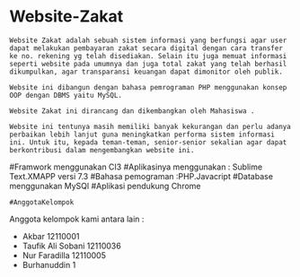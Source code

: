 # Website-Zakat
    Website Zakat adalah sebuah sistem informasi yang berfungsi agar user dapat melakukan pembayaran zakat secara digital dengan cara transfer ke no. rekening yg telah disediakan. Selain itu juga memuat informasi seperti website pada umumnya dan juga total zakat yang telah berhasil dikumpulkan, agar transparansi keuangan dapat dimonitor oleh publik.
    
    Website ini dibangun dengan bahasa pemrograman PHP menggunakan konsep OOP dengan DBMS yaitu MySQL. 
    
    Website Zakat ini dirancang dan dikembangkan oleh Mahasiswa . 
    
    Website ini tentunya masih memiliki banyak kekurangan dan perlu adanya perbaikan lebih lanjut guna meningkatkan performa sistem informasi ini. Untuk itu, kepada teman-teman, senior-senior sekalian agar dapat berkontribusi dalam mengembangkan website ini.
    
  #Framwork menggunakan CI3
  #Aplikasinya menggunakan : Sublime Text.XMAPP versi 7.3
  #Bahasa pemograman :PHP.Javacript
  #Database menggunakan MySQl
  #Aplikasi pendukung Chrome
  
  
  
    #AnggotaKelompok
Anggota kelompok kami antara lain :
-  Akbar  12110001
- Taufik Ali Sobani 12110036
- Nur Faradilla 12110005
- Burhanuddin 1

